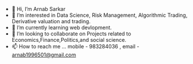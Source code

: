 - 👋 Hi, I’m Arnab Sarkar
- 👀 I’m interested in Data Science, Risk Management, Algorithmic Trading, Derivative valuation and trading.
- 🌱 I’m currently learning web devlopment.
- 💞️ I’m looking to collaborate on Projects related to Economics,Finance,Politics,and social science.
- 📫 How to reach me ... mobile - 983284036 , email - arnab1996501@gmail.com
